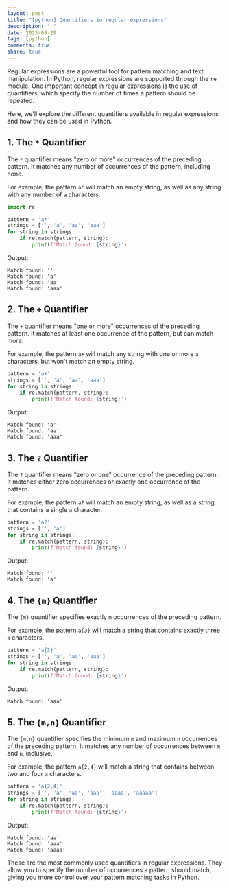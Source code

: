 ```yaml
---
layout: post
title: "[python] Quantifiers in regular expressions"
description: " "
date: 2023-09-29
tags: [python]
comments: true
share: true
---
```


Regular expressions are a powerful tool for pattern matching and text manipulation. In Python, regular expressions are supported through the `re` module. One important concept in regular expressions is the use of quantifiers, which specify the number of times a pattern should be repeated.

Here, we'll explore the different quantifiers available in regular expressions and how they can be used in Python.

## 1. The `*` Quantifier

The `*` quantifier means "zero or more" occurrences of the preceding pattern. It matches any number of occurrences of the pattern, including none.

For example, the pattern `a*` will match an empty string, as well as any string with any number of `a` characters.

```python
import re

pattern = 'a*'
strings = ['', 'a', 'aa', 'aaa']
for string in strings:
    if re.match(pattern, string):
        print(f'Match found: {string}')
```

Output:
```
Match found: ''
Match found: 'a'
Match found: 'aa'
Match found: 'aaa'
```

## 2. The `+` Quantifier

The `+` quantifier means "one or more" occurrences of the preceding pattern. It matches at least one occurrence of the pattern, but can match more.

For example, the pattern `a+` will match any string with one or more `a` characters, but won't match an empty string.

```python
pattern = 'a+'
strings = ['', 'a', 'aa', 'aaa']
for string in strings:
    if re.match(pattern, string):
        print(f'Match found: {string}')
```

Output:
```
Match found: 'a'
Match found: 'aa'
Match found: 'aaa'
```

## 3. The `?` Quantifier

The `?` quantifier means "zero or one" occurrence of the preceding pattern. It matches either zero occurrences or exactly one occurrence of the pattern.

For example, the pattern `a?` will match an empty string, as well as a string that contains a single `a` character.

```python
pattern = 'a?'
strings = ['', 'a']
for string in strings:
    if re.match(pattern, string):
        print(f'Match found: {string}')
```

Output:
```
Match found: ''
Match found: 'a'
```

## 4. The `{m}` Quantifier

The `{m}` quantifier specifies exactly `m` occurrences of the preceding pattern.

For example, the pattern `a{3}` will match a string that contains exactly three `a` characters.

```python
pattern = 'a{3}'
strings = ['', 'a', 'aa', 'aaa']
for string in strings:
    if re.match(pattern, string):
        print(f'Match found: {string}')
```

Output:
```
Match found: 'aaa'
```

## 5. The `{m,n}` Quantifier

The `{m,n}` quantifier specifies the minimum `m` and maximum `n` occurrences of the preceding pattern. It matches any number of occurrences between `m` and `n`, inclusive.

For example, the pattern `a{2,4}` will match a string that contains between two and four `a` characters.

```python
pattern = 'a{2,4}'
strings = ['', 'a', 'aa', 'aaa', 'aaaa', 'aaaaa']
for string in strings:
    if re.match(pattern, string):
        print(f'Match found: {string}')
```

Output:
```
Match found: 'aa'
Match found: 'aaa'
Match found: 'aaaa'
```

These are the most commonly used quantifiers in regular expressions. They allow you to specify the number of occurrences a pattern should match, giving you more control over your pattern matching tasks in Python.
